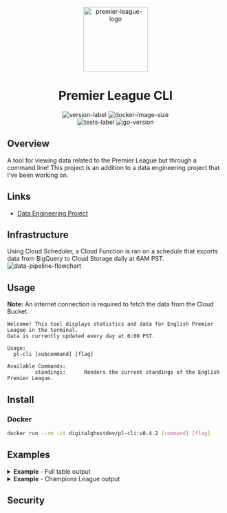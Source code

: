 <p align="center">
<img height="150" width="150" src="https://cdn.simpleicons.org/premierleague/gray" alt="premier-league-logo"/>
</p>

<div align="center">
    <h1>Premier League CLI</h1>
    <img src="https://img.shields.io/github/v/release/digitalghost-dev/premier-league-cli?style=flat-square&logo=git&logoColor=38003C&label=Release%20Version&labelColor=EEE&color=38003C" alt="version-label">
    <img src="https://img.shields.io/docker/image-size/digitalghostdev/pl-cli/v0.4.2?arch=arm64&style=flat-square&logo=docker&logoColor=38003C&labelColor=EEE&color=38003C" alt="docker-image-size">
</div>

<div align="center">
    <img src="https://img.shields.io/github/actions/workflow/status/digitalghost-dev/premier-league-cli/go_tests.yml?style=flat-square&logo=go&logoColor=00ADD8&label=Tests&labelColor=EEE&color=00ADD8" alt="tests-label">
    <img src="https://img.shields.io/github/go-mod/go-version/digitalghost-dev/premier-league-cli?style=flat-square&logo=Go&labelColor=EEE&color=00ADD8" alt="go-version">
</div>

## Overview
A tool for viewing data related to the Premier League but through a command line!
This project is an addition to a data engineering project that I've been working on.

## Links
* [Data Engineering Project](https://github.com/digitalghost-dev/premier-league)

## Infrastructure
Using Cloud Scheduler, a Cloud Function is ran on a schedule that exports data from BigQuery to Cloud Storage daily at 6AM PST.
![data-pipeline-flowchart](https://storage.googleapis.com/premier_league_bucket/premier_league_cli/cloud_functions_pipeline.png)

## Usage
**Note:** An internet connection is required to fetch the data from the Cloud Bucket.
```
Welcome! This tool displays statistics and data for English Premier League in the terminal.
Data is currently updated every day at 6:00 PST.

Usage:
  pl-cli [subcommand] [flag]

Available Commands:
         standings:      Renders the current standings of the English Premier League.
```

## Install

### Docker
```bash
docker run --rm -it digitalghostdev/pl-cli:v0.4.2 [command] [flag]
```

## Examples
<details><summary><b>Example</b> - Full table output</summary>

![example-standings-output](https://storage.googleapis.com/premier_league_bucket/premier_league_cli/standings_table_output.png)

</details>

<details><summary><b>Example</b> - Champions League output</summary>

![example-standings-c-flag-output](https://storage.googleapis.com/premier_league_bucket/premier_league_cli/standings_table_c_flag_output.png)

</details>


## Security